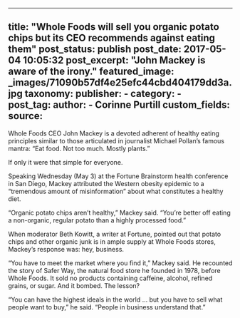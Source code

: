 
---
title: "Whole Foods will sell you organic potato chips but its CEO recommends against eating them" 
post_status: publish
post_date: 2017-05-04 10:05:32 
post_excerpt: "John Mackey is aware of the irony."
featured_image: _images/71090b57df4e25efc44cbd404179dd3a.jpg 
taxonomy:
    publisher:
        - 
    category:
        -  
    post_tag:
    author:
        - Corinne Purtill
custom_fields:
    source: 
---
Whole Foods CEO John Mackey is a devoted adherent of healthy eating principles similar to those articulated in journalist Michael Pollan’s famous mantra: “Eat food. Not too much. Mostly plants.”

If only it were that simple for everyone.

Speaking Wednesday (May 3) at the Fortune Brainstorm health conference in San Diego, Mackey attributed the Western obesity epidemic to a “tremendous amount of misinformation” about what constitutes a healthy diet.

“Organic potato chips aren’t healthy,” Mackey said. “You’re better off eating a non-organic, regular potato than a highly processed food.”

When moderator Beth Kowitt, a writer at Fortune, pointed out that potato chips and other organic junk is in ample supply at Whole Foods stores, Mackey’s response was: hey, business.

“You have to meet the market where you find it,” Mackey said. He recounted the story of Safer Way, the natural food store he founded in 1978, before Whole Foods. It sold no products containing caffeine, alcohol, refined grains, or sugar. And it bombed. The lesson?

“You can have the highest ideals in the world … but you have to sell what people want to buy,” he said. “People in business understand that.” 